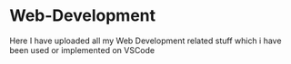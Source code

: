# Web-Development
Here I have uploaded all my Web Development related stuff which i have been used or implemented on VSCode
